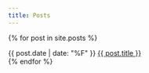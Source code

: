 ```yaml
---
title: Posts
---
```


{% for post in site.posts %}
<article>
    <time>{{ post.date | date: "%F" }}</time>
    <span><a href="{{ post.url }}">{{ post.title }}</a></span>
</article>
{% endfor %}
